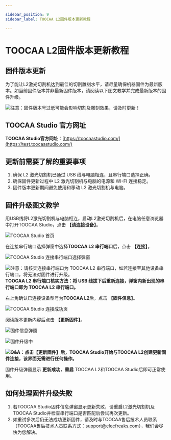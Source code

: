```yaml
---

sidebar_position: 9
sidebar_label: TOOCAA L2固件版本更新教程

---
```

# TOOCAA L2固件版本更新教程

## 固件版本更新
为了能让L2激光切割机达到最佳的切割雕刻水平，请尽量确保机器固件为最新版本。如当前固件版本并非最新固件版本，请阅读以下图文教学并完成最新版本的固件升级。

![](http://wiki-toocaa.oss-cn-hongkong.aliyuncs.com/tips.png)注意：固件版本号过低可能会影响切割及雕刻效果，请及时更新！

## TOOCAA Studio 官方网址
**TOOCAA Studio官方网址**：[https://toocaastudio.com/](https://test.toocaastudio.com/)

## 更新前需要了解的重要事项
1. 确保 L2 激光切割机已通过 USB 线与电脑相连，且串行端口选择正确。
2. 确保固件更新过程中 L2 激光切割机与电脑的电源和 WI-FI 连接稳定。
3. 固件版本更新期间避免使用和移动 L2 激光切割机与电脑。

## 固件升级图文教学
用USB线将L2激光切割机与电脑相连，启动L2激光切割机后，在电脑任意浏览器中打开TOOCAA Studio，点击 **【请连接设备】**。

![TOOCAA Studio 首页](http://wiki-toocaa.oss-cn-hongkong.aliyuncs.com/TOOCAA%20Studio/%E5%9B%BA%E4%BB%B6%E5%8D%87%E7%BA%A7/%E4%B8%BB%E9%A1%B5.png)

在连接串行端口选择弹窗中选择**TOOCAA L2 串行端口**后，点击 **【连接】**。

![TOOCAA Studio 连接串行端口选择弹窗](http://wiki-toocaa.oss-cn-hongkong.aliyuncs.com/TOOCAA%20Studio/%E5%9B%BA%E4%BB%B6%E5%8D%87%E7%BA%A7/%E4%B8%B2%E5%8F%A3%E9%80%89%E6%8B%A9.png)

![](http://wiki-toocaa.oss-cn-hongkong.aliyuncs.com/tips.png)注意：请核实连接串行端口为 TOOCAA L2 串行端口，如若连接至其他设备串行端口，将无法对固件进行升级。<br/>
**TOOCAA L2 串行端口核实方法：将 USB 线拔下后重新连接，弹窗内新出现的串行端口即为 TOOCAA L2 串行端口。**

右上角确认已连接设备型号为**TOOCAA L2**后，点击 **【固件信息】**。

![TOOCAA Studio 连接成功页](http://wiki-toocaa.oss-cn-hongkong.aliyuncs.com/TOOCAA%20Studio/%E5%9B%BA%E4%BB%B6%E5%8D%87%E7%BA%A7/%E7%82%B9%E5%87%BB%E5%BC%B9%E7%AA%97.jpg)

阅读版本更新内容后点击 **【更新固件】**。

![固件信息弹窗](http://wiki-toocaa.oss-cn-hongkong.aliyuncs.com/TOOCAA%20Studio/%E5%9B%BA%E4%BB%B6%E5%8D%87%E7%BA%A7/%E5%9B%BA%E4%BB%B6%E5%8D%87%E7%BA%A7%E5%BC%B9%E7%AA%97.jpg)

![固件升级中](http://wiki-toocaa.oss-cn-hongkong.aliyuncs.com/TOOCAA%20Studio/%E5%9B%BA%E4%BB%B6%E5%8D%87%E7%BA%A7/%E6%9B%B4%E6%96%B0%E4%B8%AD.jpg)

![](http://wiki-toocaa.oss-cn-hongkong.aliyuncs.com/tips.png)**Q&A：点击【更新固件】后，TOOCAA Studio开始与TOOCAA L2创建更新固件连接，该界面无需进行任何操作。**

固件升级弹窗显示 **更新成功**，**重启** TOOCAA L2和TOOCAA Studio后即可正常使用。

## 如何处理固件升级失败
1. 若TOOCAA Studio固件信息弹窗显示更新失败，请重启L2激光切割机及TOOCAA Studio并检查串行端口是否匹配后尝试再次更新。
2. 如重试多次后仍无法成功更新固件，请及时与TOOCAA售后技术人员联系（TOOCAA售后技术人员联系方式：support@elecfreaks.com），我们会尽快为您解决。
